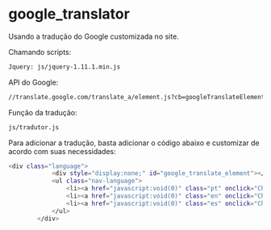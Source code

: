# google_translator
Usando a tradução do Google customizada no site.

Chamando scripts:
```bash
Jquery: js/jquery-1.11.1.min.js
```
API do Google: 
```bash
//translate.google.com/translate_a/element.js?cb=googleTranslateElementInit
```

Função da tradução: 
```bash
js/tradutor.js
```

Para adicionar a tradução, basta adicionar o código abaixo e customizar de acordo com suas necessidades:

```bash
<div class="language">
			<div style="display:none;" id="google_translate_element"></div>
			<ul class="nav-language">
				<li><a href="javascript:void(0)" class="pt" onclick="ChangeLang('pt')" title="Traduzir para portugu&ecirc;s"><img src="img/portugues.gif" alt="Portugues" /></a></li>
				<li><a href="javascript:void(0)" class="en" onclick="ChangeLang('en')" title="Translate to English"><img src="img/english.gif" alt="English" /></a></li>
				<li><a href="javascript:void(0)" class="es" onclick="ChangeLang('es')" title="Traducir al espa&ntilde;ol"><img src="img/espanol.gif" alt="Spanish" /></a></li>
			</ul>
		</div>
```
